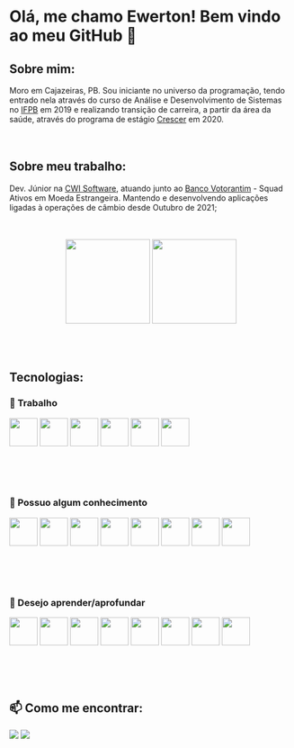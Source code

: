 # Olá, me chamo Ewerton! Bem vindo ao meu GitHub 👋
## Sobre mim:
Moro em Cajazeiras, PB. Sou iniciante no universo da programação, tendo entrado nela através do curso de Análise e Desenvolvimento de Sistemas no <a href='https://ifpb.edu.br/'>IFPB</a> em 2019 e realizando transição de carreira, a partir da área da saúde, através do programa de estágio <a href='https://crescer.cwi.com.br/'>Crescer</a> em 2020.
<br><br><br>
## Sobre meu trabalho:
Dev. Júnior na <a href='https://cwi.com.br/'>CWI Software</a>, atuando junto ao <a href='https://www.bv.com.br/'>Banco Votorantim</a> - Squad Ativos em Moeda Estrangeira. Mantendo e desenvolvendo aplicações ligadas à operações de câmbio desde Outubro de 2021;
<br><br><br>
<div align='center'>
  <img height="150" src="https://github-readme-stats.vercel.app/api?username=ewertonmac&show_icons=true" />  <img height="150" src="https://github-readme-stats.vercel.app/api/top-langs/?username=ewertonmac&layout=compact" />
</div>
<br><br><br>

## Tecnologias:
### 🔭 Trabalho

<a href="https://git-scm.com/" target="_blank" title="Git"><img height="50" src="https://cdn.jsdelivr.net/gh/devicons/devicon/icons/git/git-original.svg" /></a>
<a href="https://bitbucket.org/" target="_blank" title="Bitbucket"><img height="50" src="https://cdn.jsdelivr.net/gh/devicons/devicon/icons/bitbucket/bitbucket-original-wordmark.svg" /></a>
<a href="https://docs.oracle.com/en/java/" target="_blank" title="Java"><img height="50" src="https://cdn.jsdelivr.net/gh/devicons/devicon/icons/java/java-original-wordmark.svg" /></a>
<a href="https://spring.io/" target="_blank" title="Spring framework"><img height="50" src="https://cdn.jsdelivr.net/gh/devicons/devicon/icons/spring/spring-original-wordmark.svg" /></a>
<a href="https://learn.microsoft.com/pt-br/sql" target="_blank" title="Microsoft SQL Server"><img height="50" src="https://cdn.jsdelivr.net/gh/devicons/devicon/icons/microsoftsqlserver/microsoftsqlserver-plain-wordmark.svg" /></a>
<a href="https://www.atlassian.com/br/software/jira" target="_blank" title="Jira"><img height="50" src="https://cdn.jsdelivr.net/gh/devicons/devicon/icons/jira/jira-original-wordmark.svg" /></a>

          
<br><br><br>
### 🚀 Possuo algum conhecimento
<a href="https://developer.mozilla.org/pt-BR/docs/Web/HTML" target="_blank" title="HTML5"><img height="50" src="https://cdn.jsdelivr.net/gh/devicons/devicon/icons/html5/html5-original-wordmark.svg" /></a>
<a href="https://developer.mozilla.org/pt-BR/docs/Web/CSS" target="_blank" title="CSS3"><img height="50" src="https://cdn.jsdelivr.net/gh/devicons/devicon/icons/css3/css3-original-wordmark.svg" /></a>
<a href="https://developer.mozilla.org/pt-BR/docs/Web/JavaScript" target="_blank" title="Javascript"><img height="50" src="https://cdn.jsdelivr.net/gh/devicons/devicon/icons/javascript/javascript-original.svg" /></a>
<a href="https://nodejs.org/en/docs/" target="_blank" title="Node.js"><img height="50" src="https://cdn.jsdelivr.net/gh/devicons/devicon/icons/nodejs/nodejs-original.svg" /></a>
<a href="https://pt-br.reactjs.org/" target="_blank" title="React"><img height="50" src="https://cdn.jsdelivr.net/gh/devicons/devicon/icons/react/react-original-wordmark.svg" /></a>
<a href="https://angular.io/docs" target="_blank" title="Angular"><img height="50" src="https://cdn.jsdelivr.net/gh/devicons/devicon/icons/angularjs/angularjs-original.svg" /></a>
<a href="https://www.postgresql.org/docs/" target="_blank" title="PostgreSQL"><img height="50" src="https://cdn.jsdelivr.net/gh/devicons/devicon/icons/postgresql/postgresql-plain.svg" /></a>
<a href="https://devcenter.heroku.com/categories/reference" target="_blank" title="Heroku"><img height="50" src="https://cdn.jsdelivr.net/gh/devicons/devicon/icons/heroku/heroku-original-wordmark.svg" /></a>
          
<br><br><br>
### 🌱 Desejo aprender/aprofundar

<a href="https://kubernetes.io/pt-br/docs/home/" target="_blank" title="Kubernetes"><img height="50" src="https://cdn.jsdelivr.net/gh/devicons/devicon/icons/kubernetes/kubernetes-plain-wordmark.svg" /></a>
<a href="https://cloud.google.com/docs?hl=pt-br" target="_blank" title="Google Cloud"><img height="50" src="https://cdn.jsdelivr.net/gh/devicons/devicon/icons/googlecloud/googlecloud-original.svg" /></a>
<a href="https://www.rabbitmq.com/" title="RabbitMQ"><img height="50" src="https://cdn.cdnlogo.com/logos/r/32/rabbitmq.svg" /></a>
<a href="https://kafka.apache.org/" target="_blank" title="Apache kafka"><img height="50" src="https://upload.wikimedia.org/wikipedia/commons/0/05/Apache_kafka.svg" /></a>
<a href="https://redis.io/docs/" target="_blank" title="Redis"><img height="50" src="https://cdn.jsdelivr.net/gh/devicons/devicon/icons/redis/redis-original-wordmark.svg" /></a>
<a href="https://cassandra.apache.org/doc/latest/" target="_blank" title="Apache Cassandra"><img height="50" src="https://upload.wikimedia.org/wikipedia/commons/thumb/5/5e/Cassandra_logo.svg/2560px-Cassandra_logo.svg.png" /></a>
<a href="https://www.mongodb.com/docs/" target="_blank" title="MongoDB"><img height="50" src="https://cdn.jsdelivr.net/gh/devicons/devicon/icons/mongodb/mongodb-original-wordmark.svg" /></a>
<a href="https://www.jenkins.io/doc/" target="_blank" title="Jenkins CD"><img height="50" src="https://cdn.jsdelivr.net/gh/devicons/devicon/icons/jenkins/jenkins-original.svg" /></a>

<br><br><br>
## 📫 Como me encontrar:

<a href="mailto:ewertoncz@gmail.com"><img src="https://img.shields.io/badge/Gmail-D14836?style=for-the-badge&logo=gmail&logoColor=white"/></a>    <a href="https://www.linkedin.com/in/ewertonmac/"><img src="https://img.shields.io/badge/LinkedIn-0077B5?style=for-the-badge&logo=linkedin&logoColor=white"/></a>

